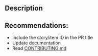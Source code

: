 ## Description

<!-- A summary of the change, which issue or feature it concerns and relevant motivation and context. -->
## Recommendations:

- Include the story/item ID in the PR title
- Update documentation
- Read [CONTRIBUTING.md](CONTRIBUTING.md)